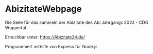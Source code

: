 # AbizitateWebpage
Die Seite für das sammeln der Abizitate des Abi Jahrgangs 2024 - CDG Wuppertal

Erreichbar unter:
https://Abizitate24.de/

Programmiert mithilfe von Express für Node.js
